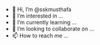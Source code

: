 - 👋 Hi, I’m @sskmusthafa
- 👀 I’m interested in ...
- 🌱 I’m currently learning ...
- 💞️ I’m looking to collaborate on ...
- 📫 How to reach me ...

<!---
sskmusthafa/sskmusthafa is a ✨ special ✨ repository because its `README.md` (this file) appears on your GitHub profile.
You can click the Preview link to take a look at your changes.
--->
